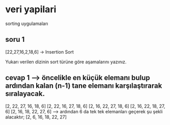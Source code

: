 # veri yapilari
sorting uygulamaları

## soru 1
[22,27,16,2,18,6] -> Insertion Sort

Yukarı verilen dizinin sort türüne göre aşamalarını yazınız.

## cevap 1  --> öncelikle en küçük elemanı bulup ardından kalan (n-1) tane elemanı karşılaştırarak sıralayacak.
[2, 22, 27, 16, 18, 6]
[2, 22, 16, 27, 18, 6]
[2, 16, 22, 27, 18, 6]
[2, 16, 22, 18, 27, 6]
[2, 16, 18, 22, 27, 6]
--> ardından 6 da tek tek elemanları geçerek şu şekli alacaktır;
[2, 6, 16, 18, 22, 27]

